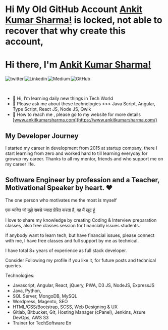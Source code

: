 # Hi My Old GitHub Account [Ankit Kumar Sharma!](https://github.com/ankitkumarsharma)  is locked, not able to recover that why create this account, 
# Hi there, I'm [Ankit Kumar Sharma!](https://www.ankitkumarsharma.com/)
<p>
<a href="https://twitter.com/ankit_k_sharma">
   <img align="left" alt="twitter" src="https://img.icons8.com/?size=48&id=13963&format=png" />
</a>&nbsp;&nbsp;

<a href="https://www.linkedin.com/in/ankit-kumar-sharma1101/">
   <img align="left" alt="Linkedin" src="https://img.icons8.com/?size=48&id=13930&format=png" />
</a>&nbsp;&nbsp;

<a href="https://medium.com/@ankit_k_sharma">
   <img align="left" alt="Medium" src="https://img.icons8.com/?size=48&id=GCFsv1L11D1z&format=png" />
</a>&nbsp;&nbsp;

<a href="https://github.com/ankit-k-sharma">
   <img align="left" alt="GitHub" src="https://img.icons8.com/?size=48&id=63777&format=png" />
</a>&nbsp;&nbsp;
<p/> &nbsp;&nbsp;



  
- 👋 Hi, I’m learning daily new things in Tech World
- 👀 Please ask me about these technologies >>> Java Script, Angular, Type Script, React JS, Node JS, Qwik 
- 💞️ How to reach me , please go to my website for more details [www.ankitkumarsharma.com](https://www.ankitkumarsharma.com/)

## My Developer Journey
I started my career in development from 2015 at startup company, there I start learning from zero and worked hard to till learning everyday for growup my career.
Thanks to all my mentor, friends and who support me on my career life.

## Software Engineer by profession and a Teacher, Motivational Speaker by heart. ❤️
The one person who motivates me the most is myself

एक व्यक्ति जो मुझे सबसे ज्यादा प्रेरित करता है, वह मैं खुद हूं 

I love to share my knowledge by creating Coding & Interview preparation classes, also free classes session for financially issues students.

If anybody want to learn tech, but have financial issues, please connect with me, I have free classes and full support by me as technical.

I have total 8+ years of experience as full stack developer.

Consider Following my profile if you like it, for future posts and technical queries.

Technologies:
- Javascript, Angular, React, jQuery, PWA, D3 JS, NodeJS, ExpressJS
- Java, Python,
- SQL Server, MongoDB, MySQL
- Wordpress, Magento, SEO
- HTML/CSS/Bootstrap, SCSS, Web Designing & UX
- Gitlab, Bitbucket, Git, Hosting Manager (cPanel), Jenkins, Azure DevOps, AWS S3
- Trainer for TechSoftware En


<!---
ankit-k-sharma/ankit-k-sharma is a ✨ special ✨ repository because its `README.md` (this file) appears on your GitHub profile.
You can click the Preview link to take a look at your changes.
--->
